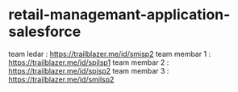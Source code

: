 # retail-managemant-application-salesforce
team ledar    : https://trailblazer.me/id/smisp2
team membar 1 : https://trailblazer.me/id/spilsp1
team membar 2 : https://trailblazer.me/id/spisp2
team membar 3 : https://trailblazer.me/id/smilsp2
